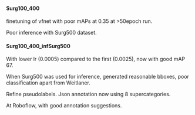#### Surg100_400 

finetuning of vfnet with poor mAPs at 0.35 at >50epoch run.

Poor inference with Surg500 dataset.



#### Surg100_400_infSurg500

With lower lr (0.0005) compared to the first (0.0025), now with good mAP 67.

When Surg500 was used for inference, generated reasonable bboxes, poor classification apart from Weitlaner.

Refine pseudolabels.  Json annotation now using 8 supercategories.

At Roboflow, with good annotation suggestions.

